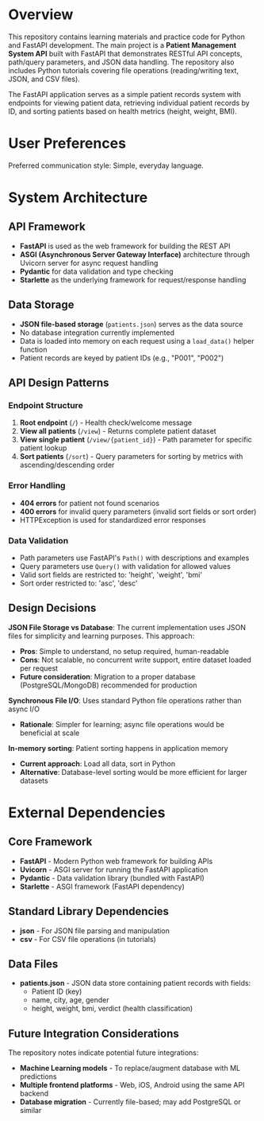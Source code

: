 # Overview

This repository contains learning materials and practice code for Python and FastAPI development. The main project is a **Patient Management System API** built with FastAPI that demonstrates RESTful API concepts, path/query parameters, and JSON data handling. The repository also includes Python tutorials covering file operations (reading/writing text, JSON, and CSV files).

The FastAPI application serves as a simple patient records system with endpoints for viewing patient data, retrieving individual patient records by ID, and sorting patients based on health metrics (height, weight, BMI).

# User Preferences

Preferred communication style: Simple, everyday language.

# System Architecture

## API Framework
- **FastAPI** is used as the web framework for building the REST API
- **ASGI (Asynchronous Server Gateway Interface)** architecture through Uvicorn server for async request handling
- **Pydantic** for data validation and type checking
- **Starlette** as the underlying framework for request/response handling

## Data Storage
- **JSON file-based storage** (`patients.json`) serves as the data source
- No database integration currently implemented
- Data is loaded into memory on each request using a `load_data()` helper function
- Patient records are keyed by patient IDs (e.g., "P001", "P002")

## API Design Patterns

### Endpoint Structure
1. **Root endpoint** (`/`) - Health check/welcome message
2. **View all patients** (`/view`) - Returns complete patient dataset
3. **View single patient** (`/view/{patient_id}`) - Path parameter for specific patient lookup
4. **Sort patients** (`/sort`) - Query parameters for sorting by metrics with ascending/descending order

### Error Handling
- **404 errors** for patient not found scenarios
- **400 errors** for invalid query parameters (invalid sort fields or sort order)
- HTTPException is used for standardized error responses

### Data Validation
- Path parameters use FastAPI's `Path()` with descriptions and examples
- Query parameters use `Query()` with validation for allowed values
- Valid sort fields are restricted to: 'height', 'weight', 'bmi'
- Sort order restricted to: 'asc', 'desc'

## Design Decisions

**JSON File Storage vs Database**: The current implementation uses JSON files for simplicity and learning purposes. This approach:
- **Pros**: Simple to understand, no setup required, human-readable
- **Cons**: Not scalable, no concurrent write support, entire dataset loaded per request
- **Future consideration**: Migration to a proper database (PostgreSQL/MongoDB) recommended for production

**Synchronous File I/O**: Uses standard Python file operations rather than async I/O
- **Rationale**: Simpler for learning; async file operations would be beneficial at scale

**In-memory sorting**: Patient sorting happens in application memory
- **Current approach**: Load all data, sort in Python
- **Alternative**: Database-level sorting would be more efficient for larger datasets

# External Dependencies

## Core Framework
- **FastAPI** - Modern Python web framework for building APIs
- **Uvicorn** - ASGI server for running the FastAPI application
- **Pydantic** - Data validation library (bundled with FastAPI)
- **Starlette** - ASGI framework (FastAPI dependency)

## Standard Library Dependencies
- **json** - For JSON file parsing and manipulation
- **csv** - For CSV file operations (in tutorials)

## Data Files
- **patients.json** - JSON data store containing patient records with fields:
  - Patient ID (key)
  - name, city, age, gender
  - height, weight, bmi, verdict (health classification)

## Future Integration Considerations
The repository notes indicate potential future integrations:
- **Machine Learning models** - To replace/augment database with ML predictions
- **Multiple frontend platforms** - Web, iOS, Android using the same API backend
- **Database migration** - Currently file-based; may add PostgreSQL or similar